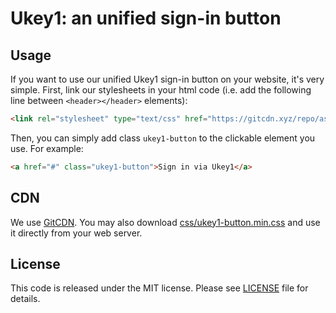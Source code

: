 # Ukey1: an unified sign-in button

## Usage

If you want to use our unified Ukey1 sign-in button on your website, it's very simple. 
First, link our stylesheets in your html code (i.e. add the following line between `<header></header>` elements):

```html
<link rel="stylesheet" type="text/css" href="https://gitcdn.xyz/repo/asaritech/ukey1-signin-button/master/css/ukey1-button.min.css" media="screen">
```

Then, you can simply add class `ukey1-button` to the clickable element you use. For example:

```html
<a href="#" class="ukey1-button">Sign in via Ukey1</a>
```

## CDN

We use [GitCDN](https://gitcdn.xyz/). 
You may also download [css/ukey1-button.min.css](https://raw.githubusercontent.com/asaritech/ukey1-signin-button/master/css/ukey1-button.min.css) and use it directly from your web server.

## License

This code is released under the MIT license. Please see [LICENSE](https://github.com/asaritech/ukey1-signin-button/blob/master/LICENSE) file for details.